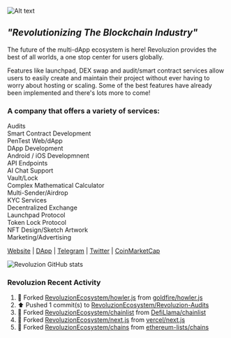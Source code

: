 <img
  src="http://revoluzion.io/wp-content/uploads/2022/12/RevoluzionFull-1.png"
  alt="Alt text"
  title="Revoluzion"
  style="display: inline-block; margin: 0 auto; max-width: 200px">
## <i>"Revolutionizing The Blockchain Industry"</i><br>
The future of the multi-dApp ecosystem is here! Revoluzion provides the best of all worlds, a one stop center for users globally.<br>

Features like launchpad, DEX swap and audit/smart contract services allow users to easily create and maintain their project without ever having to worry about hosting or scaling. Some of the best features have already been implemented and there's lots more to come!<br>

### A company that offers a variety of services:

  Audits<br>
  Smart Contract Development<br>
  PenTest Web/dApp<br>
  DApp Development<br>
  Android / iOS Developmnent<br>
  API Endpoints<br>
  AI Chat Support<br>
  Vault/Lock<br>
  Complex Mathematical Calculator<br>
  Multi-Sender/Airdrop<br>
  KYC Services<br>
  Decentralized Exchange<br>
  Launchpad Protocol<br>
  Token Lock Protocol<br>
  NFT Design/Sketch Artwork<br>
  Marketing/Advertising<br>

[Website](https://revoluzion.io) | [DApp](https://revoluzion.app) | [Telegram](https://t.me/RevoluzionEcosystem) | [Twitter](https://twitter.com/RevoluzionEco) | [CoinMarketCap](https://coinmarketcap.com/community/profile/Revoluzion)

![Revoluzion GitHub stats](https://github-readme-stats-n1so6jbrl-revoluziontoken.vercel.app/api?username=RevoluzionEcosystem&theme=gotham&show_icons=true)<br>

### Revoluzion Recent Activity
<!--START_SECTION:activity-->
<!--RECENT_ACTIVITY:start-->
1. 🔱 Forked [RevoluzionEcosystem/howler.js](https://github.com/RevoluzionEcosystem/howler.js) from [goldfire/howler.js](https://github.com/goldfire/howler.js)<br>
2. ⬆️ Pushed 1 commit(s) to [RevoluzionEcosystem/Revoluzion-Audits](https://github.com/RevoluzionEcosystem/Revoluzion-Audits)<br>
3. 🔱 Forked [RevoluzionEcosystem/chainlist](https://github.com/RevoluzionEcosystem/chainlist) from [DefiLlama/chainlist](https://github.com/DefiLlama/chainlist)<br>
4. 🔱 Forked [RevoluzionEcosystem/next.js](https://github.com/RevoluzionEcosystem/next.js) from [vercel/next.js](https://github.com/vercel/next.js)<br>
5. 🔱 Forked [RevoluzionEcosystem/chains](https://github.com/RevoluzionEcosystem/chains) from [ethereum-lists/chains](https://github.com/ethereum-lists/chains)<br>
<!--RECENT_ACTIVITY:end-->
